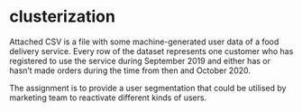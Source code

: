 # clusterization
Attached CSV is a file with some machine-generated user data of a food delivery service. Every row of the dataset represents one customer who has registered to use the service during September 2019 and either has or hasn’t made orders during the time from then and October 2020.

The assignment is to provide a user segmentation that could be utilised by marketing team to reactivate different kinds of users.
